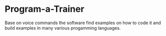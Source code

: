 # Program-a-Trainer
Base on voice commands the software find examples on how to code it and build examples in many various progamming languages.

